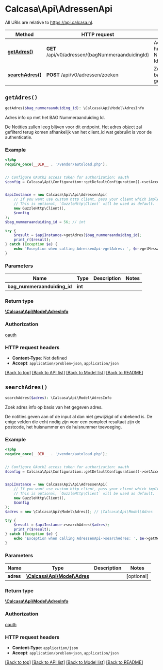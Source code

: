 # Calcasa\Api\AdressenApi

All URIs are relative to https://api.calcasa.nl.

Method | HTTP request | Description
------------- | ------------- | -------------
[**getAdres()**](AdressenApi.md#getAdres) | **GET** /api/v0/adressen/{bagNummeraanduidingId} | Adres info op met het BAG Nummeraanduiding Id.
[**searchAdres()**](AdressenApi.md#searchAdres) | **POST** /api/v0/adressen/zoeken | Zoek adres info op basis van het gegeven adres.


## `getAdres()`

```php
getAdres($bag_nummeraanduiding_id): \Calcasa\Api\Model\AdresInfo
```

Adres info op met het BAG Nummeraanduiding Id.

De Notities zullen leeg blijven voor dit endpoint.  Het adres object zal gefilterd terug komen afhankelijk van het client_id wat gebruikt is voor de authenticatie.

### Example

```php
<?php
require_once(__DIR__ . '/vendor/autoload.php');


// Configure OAuth2 access token for authorization: oauth
$config = Calcasa\Api\Configuration::getDefaultConfiguration()->setAccessToken('YOUR_ACCESS_TOKEN');


$apiInstance = new Calcasa\Api\Api\AdressenApi(
    // If you want use custom http client, pass your client which implements `GuzzleHttp\ClientInterface`.
    // This is optional, `GuzzleHttp\Client` will be used as default.
    new GuzzleHttp\Client(),
    $config
);
$bag_nummeraanduiding_id = 56; // int

try {
    $result = $apiInstance->getAdres($bag_nummeraanduiding_id);
    print_r($result);
} catch (Exception $e) {
    echo 'Exception when calling AdressenApi->getAdres: ', $e->getMessage(), PHP_EOL;
}
```

### Parameters

Name | Type | Description  | Notes
------------- | ------------- | ------------- | -------------
 **bag_nummeraanduiding_id** | **int**|  |

### Return type

[**\Calcasa\Api\Model\AdresInfo**](../Model/AdresInfo.md)

### Authorization

[oauth](../../README.md#oauth)

### HTTP request headers

- **Content-Type**: Not defined
- **Accept**: `application/problem+json`, `application/json`

[[Back to top]](#) [[Back to API list]](../../README.md#endpoints)
[[Back to Model list]](../../README.md#models)
[[Back to README]](../../README.md)

## `searchAdres()`

```php
searchAdres($adres): \Calcasa\Api\Model\AdresInfo
```

Zoek adres info op basis van het gegeven adres.

De notities geven aan of de input al dan niet gewijzigd of onbekend is.  De enige velden die echt nodig zijn voor een compleet resultaat zijn de postcode, het huisnummer en de huisnummer toevoeging.

### Example

```php
<?php
require_once(__DIR__ . '/vendor/autoload.php');


// Configure OAuth2 access token for authorization: oauth
$config = Calcasa\Api\Configuration::getDefaultConfiguration()->setAccessToken('YOUR_ACCESS_TOKEN');


$apiInstance = new Calcasa\Api\Api\AdressenApi(
    // If you want use custom http client, pass your client which implements `GuzzleHttp\ClientInterface`.
    // This is optional, `GuzzleHttp\Client` will be used as default.
    new GuzzleHttp\Client(),
    $config
);
$adres = new \Calcasa\Api\Model\Adres(); // \Calcasa\Api\Model\Adres

try {
    $result = $apiInstance->searchAdres($adres);
    print_r($result);
} catch (Exception $e) {
    echo 'Exception when calling AdressenApi->searchAdres: ', $e->getMessage(), PHP_EOL;
}
```

### Parameters

Name | Type | Description  | Notes
------------- | ------------- | ------------- | -------------
 **adres** | [**\Calcasa\Api\Model\Adres**](../Model/Adres.md)|  | [optional]

### Return type

[**\Calcasa\Api\Model\AdresInfo**](../Model/AdresInfo.md)

### Authorization

[oauth](../../README.md#oauth)

### HTTP request headers

- **Content-Type**: `application/json`
- **Accept**: `application/problem+json`, `application/json`

[[Back to top]](#) [[Back to API list]](../../README.md#endpoints)
[[Back to Model list]](../../README.md#models)
[[Back to README]](../../README.md)
